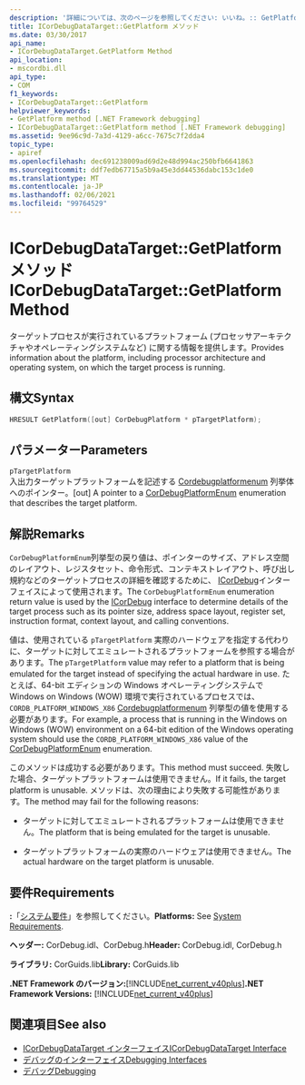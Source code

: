 ```yaml
---
description: '詳細については、次のページを参照してください: いいね。:: GetPlatform メソッド'
title: ICorDebugDataTarget::GetPlatform メソッド
ms.date: 03/30/2017
api_name:
- ICorDebugDataTarget.GetPlatform Method
api_location:
- mscordbi.dll
api_type:
- COM
f1_keywords:
- ICorDebugDataTarget::GetPlatform
helpviewer_keywords:
- GetPlatform method [.NET Framework debugging]
- ICorDebugDataTarget::GetPlatform method [.NET Framework debugging]
ms.assetid: 9ee96c9d-7a3d-4129-a6cc-7675c7f2dda4
topic_type:
- apiref
ms.openlocfilehash: dec691238009ad69d2e48d994ac250bfb6641863
ms.sourcegitcommit: ddf7edb67715a5b9a45e3dd44536dabc153c1de0
ms.translationtype: MT
ms.contentlocale: ja-JP
ms.lasthandoff: 02/06/2021
ms.locfileid: "99764529"
---
```

# <a name="icordebugdatatargetgetplatform-method"></a><span data-ttu-id="cd2cc-103">ICorDebugDataTarget::GetPlatform メソッド</span><span class="sxs-lookup"><span data-stu-id="cd2cc-103">ICorDebugDataTarget::GetPlatform Method</span></span>

<span data-ttu-id="cd2cc-104">ターゲットプロセスが実行されているプラットフォーム (プロセッサアーキテクチャやオペレーティングシステムなど) に関する情報を提供します。</span><span class="sxs-lookup"><span data-stu-id="cd2cc-104">Provides information about the platform, including processor architecture and operating system, on which the target process is running.</span></span>  
  
## <a name="syntax"></a><span data-ttu-id="cd2cc-105">構文</span><span class="sxs-lookup"><span data-stu-id="cd2cc-105">Syntax</span></span>  
  
```cpp  
HRESULT GetPlatform([out] CorDebugPlatform * pTargetPlatform);  
```  
  
## <a name="parameters"></a><span data-ttu-id="cd2cc-106">パラメーター</span><span class="sxs-lookup"><span data-stu-id="cd2cc-106">Parameters</span></span>  

 `pTargetPlatform`  
 <span data-ttu-id="cd2cc-107">入出力ターゲットプラットフォームを記述する [Cordebugplatformenum](cordebugplatform-enumeration.md) 列挙体へのポインター。</span><span class="sxs-lookup"><span data-stu-id="cd2cc-107">[out] A pointer to a [CorDebugPlatformEnum](cordebugplatform-enumeration.md) enumeration that describes the target platform.</span></span>  
  
## <a name="remarks"></a><span data-ttu-id="cd2cc-108">解説</span><span class="sxs-lookup"><span data-stu-id="cd2cc-108">Remarks</span></span>  

 <span data-ttu-id="cd2cc-109">`CorDebugPlatformEnum`列挙型の戻り値は、ポインターのサイズ、アドレス空間のレイアウト、レジスタセット、命令形式、コンテキストレイアウト、呼び出し規約などのターゲットプロセスの詳細を確認するために、 [ICorDebug](icordebug-interface.md)インターフェイスによって使用されます。</span><span class="sxs-lookup"><span data-stu-id="cd2cc-109">The `CorDebugPlatformEnum` enumeration return value is used by the [ICorDebug](icordebug-interface.md) interface to determine details of the target process such as its pointer size, address space layout, register set, instruction format, context layout, and calling conventions.</span></span>  
  
 <span data-ttu-id="cd2cc-110">値は、使用されている `pTargetPlatform` 実際のハードウェアを指定する代わりに、ターゲットに対してエミュレートされるプラットフォームを参照する場合があります。</span><span class="sxs-lookup"><span data-stu-id="cd2cc-110">The `pTargetPlatform` value may refer to a platform that is being emulated for the target instead of specifying the actual hardware in use.</span></span> <span data-ttu-id="cd2cc-111">たとえば、64-bit エディションの Windows オペレーティングシステムで Windows on Windows (WOW) 環境で実行されているプロセスでは、 `CORDB_PLATFORM_WINDOWS_X86` [Cordebugplatformenum](cordebugplatform-enumeration.md) 列挙型の値を使用する必要があります。</span><span class="sxs-lookup"><span data-stu-id="cd2cc-111">For example, a process that is running in the Windows on Windows (WOW) environment on a 64-bit edition of the Windows operating system should use the `CORDB_PLATFORM_WINDOWS_X86` value of the [CorDebugPlatformEnum](cordebugplatform-enumeration.md) enumeration.</span></span>  
  
 <span data-ttu-id="cd2cc-112">このメソッドは成功する必要があります。</span><span class="sxs-lookup"><span data-stu-id="cd2cc-112">This method must succeed.</span></span> <span data-ttu-id="cd2cc-113">失敗した場合、ターゲットプラットフォームは使用できません。</span><span class="sxs-lookup"><span data-stu-id="cd2cc-113">If it fails, the target platform is unusable.</span></span> <span data-ttu-id="cd2cc-114">メソッドは、次の理由により失敗する可能性があります。</span><span class="sxs-lookup"><span data-stu-id="cd2cc-114">The method may fail for the following reasons:</span></span>  
  
- <span data-ttu-id="cd2cc-115">ターゲットに対してエミュレートされるプラットフォームは使用できません。</span><span class="sxs-lookup"><span data-stu-id="cd2cc-115">The platform that is being emulated for the target is unusable.</span></span>  
  
- <span data-ttu-id="cd2cc-116">ターゲットプラットフォームの実際のハードウェアは使用できません。</span><span class="sxs-lookup"><span data-stu-id="cd2cc-116">The actual hardware on the target platform is unusable.</span></span>  
  
## <a name="requirements"></a><span data-ttu-id="cd2cc-117">要件</span><span class="sxs-lookup"><span data-stu-id="cd2cc-117">Requirements</span></span>  

 <span data-ttu-id="cd2cc-118">**:**「[システム要件](../../get-started/system-requirements.md)」を参照してください。</span><span class="sxs-lookup"><span data-stu-id="cd2cc-118">**Platforms:** See [System Requirements](../../get-started/system-requirements.md).</span></span>  
  
 <span data-ttu-id="cd2cc-119">**ヘッダー:** CorDebug.idl、CorDebug.h</span><span class="sxs-lookup"><span data-stu-id="cd2cc-119">**Header:** CorDebug.idl, CorDebug.h</span></span>  
  
 <span data-ttu-id="cd2cc-120">**ライブラリ:** CorGuids.lib</span><span class="sxs-lookup"><span data-stu-id="cd2cc-120">**Library:** CorGuids.lib</span></span>  
  
 <span data-ttu-id="cd2cc-121">**.NET Framework のバージョン:**[!INCLUDE[net_current_v40plus](../../../../includes/net-current-v40plus-md.md)]</span><span class="sxs-lookup"><span data-stu-id="cd2cc-121">**.NET Framework Versions:** [!INCLUDE[net_current_v40plus](../../../../includes/net-current-v40plus-md.md)]</span></span>  
  
## <a name="see-also"></a><span data-ttu-id="cd2cc-122">関連項目</span><span class="sxs-lookup"><span data-stu-id="cd2cc-122">See also</span></span>

- [<span data-ttu-id="cd2cc-123">ICorDebugDataTarget インターフェイス</span><span class="sxs-lookup"><span data-stu-id="cd2cc-123">ICorDebugDataTarget Interface</span></span>](icordebugdatatarget-interface.md)
- [<span data-ttu-id="cd2cc-124">デバッグのインターフェイス</span><span class="sxs-lookup"><span data-stu-id="cd2cc-124">Debugging Interfaces</span></span>](debugging-interfaces.md)
- [<span data-ttu-id="cd2cc-125">デバッグ</span><span class="sxs-lookup"><span data-stu-id="cd2cc-125">Debugging</span></span>](index.md)
